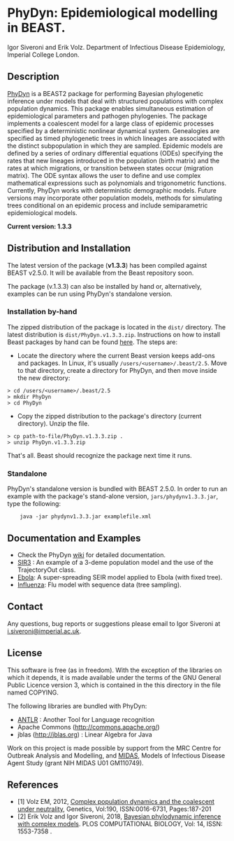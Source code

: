 # PhyDyn: Epidemiological modelling in BEAST.

Igor Siveroni and Erik Volz.
Department of Infectious Disease Epidemiology, Imperial College London.

## Description
[PhyDyn](https://github.com/mrc-ide/PhyDyn/wiki) is a BEAST2 package for performing Bayesian phylogenetic inference under models that deal with structured populations with complex population dynamics.
This package enables simultaneous estimation of epidemiological parameters and pathogen phylogenies. The package implements a coalescent model for a large class of epidemic processes specified by a deterministic nonlinear dynamical system. Genealogies are specified as timed phylogenetic trees in which lineages are associated with the distinct subpopulation in which they are sampled. Epidemic models are defined by a series of ordinary differential equations (ODEs) specifying the rates that new lineages introduced in the population (birth matrix) and the rates at which migrations, or transition between states occur (migration matrix). The ODE syntax allows the user to define and use complex mathematical expressions such as  polynomials and trigonometric functions. Currently, PhyDyn works with deterministic demographic models. Future versions may incorporate other population models, methods for simulating trees conditional on an epidemic process and include semiparametric epidemiological models.

**Current version: 1.3.3**

## Distribution and Installation

The latest version of the package (**v1.3.3**) has been compiled against BEAST v2.5.0. It will be available from the Beast repository soon.

The package (v.1.3.3) can also be installed by hand or, alternatively, examples can be run using  PhyDyn's standalone version.

### Installation by-hand
The zipped distribution of the package is located in the `dist/` directory. The latest distribution is `dist/PhyDyn.v1.3.3.zip`.
Instructions on how to install Beast packages by hand can be found [here](https://www.beast2.org/managing-packages/). The steps are:
* Locate the directory where the current Beast version  keeps add-ons and packages. In Linux, it's usually `/users/<username>/.beast/2.5`. Move to that directory, create a directory for PhyDyn, and then move inside the new directory:
```
> cd /users/<username>/.beast/2.5
> mkdir PhyDyn
> cd PhyDyn
```
* Copy the zipped distribution to the package's directory (current directory). Unzip the file.
```
> cp path-to-file/PhyDyn.v1.3.3.zip .
> unzip PhyDyn.v1.3.3.zip
```
That's all. Beast should recognize the package next time it runs.


### Standalone

PhyDyn's standalone version is bundled with BEAST 2.5.0.
In order to run an example with the package's stand-alone version, `jars/phydynv1.3.3.jar`, type the following:
```
    java -jar phydynv1.3.3.jar examplefile.xml
```


## Documentation and Examples

* Check the PhyDyn [wiki](https://github.com/mrc-ide/PhyDyn/wiki) for detailed documentation.
* [SIR3](examples/SIR3) : An example of a 3-deme population model and the use of the TrajectoryOut class.
* [Ebola](https://github.com/mrc-ide/PhyDyn/wiki/Ebola-Example): A super-spreading SEIR model applied to Ebola (with fixed tree).
* [Influenza](https://github.com/mrc-ide/PhyDyn/wiki/Influenza-Example ): Flu model with sequence data (tree sampling).


## Contact

Any questions, bug reports or suggestions please email to Igor Siveroni at i.siveroni@imperial.ac.uk.

## License

This software is free (as in freedom). With the exception of the libraries on which it depends, it is made available under the terms of the GNU General Public Licence version 3, which is contained in the this directory in the file named COPYING.

The following libraries are bundled with PhyDyn:

* [ANTLR](http://www.antlr.org/) : Another Tool for Language recognition
* Apache Commons (http://commons.apache.org/)
* jblas (http://jblas.org) : Linear Algebra for Java

Work on this project is made possible by support from the MRC Centre for Outbreak Analysis and Modelling, and [MIDAS](http://www.epimodels.org/), Models of Infectious Disease Agent Study (grant NIH MIDAS U01 GM110749).


## References
* [1] Volz EM, 2012, [Complex population dynamics and the coalescent under neutrality](http://www.genetics.org/content/190/1/187), Genetics, Vol:190, ISSN:0016-6731, Pages:187-201
* [2] Erik Volz and Igor Siveroni, 2018, [Bayesian phylodynamic inference with complex models](https://journals.plos.org/ploscompbiol/article?id=10.1371/journal.pcbi.1006546). PLOS COMPUTATIONAL BIOLOGY, Vol: 14, ISSN: 1553-7358 .


